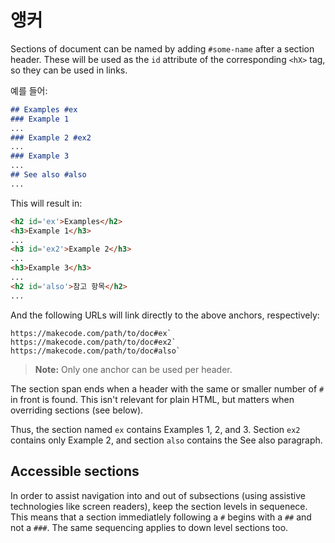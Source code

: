 # 앵커

Sections of document can be named by adding `#some-name` after a section header. These will be used as the `id` attribute of the corresponding `<hX>` tag, so they can be used in links.

예를 들어:

```markdown
## Examples #ex
### Example 1
...
### Example 2 #ex2
...
### Example 3
...
## See also #also
...
```

This will result in:

```html
<h2 id='ex'>Examples</h2>
<h3>Example 1</h3>
...
<h3 id='ex2'>Example 2</h3>
...
<h3>Example 3</h3>
...
<h2 id='also'>참고 항목</h2>
...
```

And the following URLs will link directly to the above anchors, respectively:

    https://makecode.com/path/to/doc#ex`
    https://makecode.com/path/to/doc#ex2`
    https://makecode.com/path/to/doc#also`
    

> **Note:** Only one anchor can be used per header.

The section span ends when a header with the same or smaller number of `#` in front is found. This isn't relevant for plain HTML, but matters when overriding sections (see below).

Thus, the section named `ex` contains Examples 1, 2, and 3. Section `ex2` contains only Example 2, and section `also` contains the See also paragraph.

## Accessible sections

In order to assist navigation into and out of subsections (using assistive technologies like screen readers), keep the section levels in sequenece. This means that a section immediatlely following a `#` begins with a `##` and not a `###`. The same sequencing applies to down level sections too.